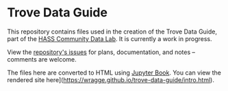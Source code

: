 # Trove Data Guide

This repository contains files used in the creation of the Trove Data Guide, part of the [HASS Community Data Lab](https://ardc.edu.au/project/hass-community-data-lab/). It is currently a work in progress.

View the [repository's issues](https://github.com/wragge/trove-data-guide/issues) for plans, documentation, and notes – comments are welcome.

The files here are converted to HTML using [Jupyter Book](https://jupyterbook.org/en/stable/intro.html). You can view the rendered site here](https://wragge.github.io/trove-data-guide/intro.html).